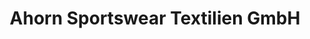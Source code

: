 ---
title: "Ahorn Sportswear Textilien GmbH"
url: /alzey/ahorn-sportswear-textilien-gmbh/
shop: Kleidung
---